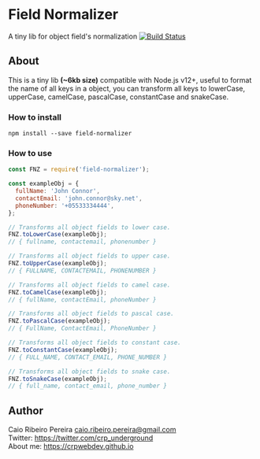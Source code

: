 # Field Normalizer

A tiny lib for object field's normalization [![Build Status](https://travis-ci.org/caio-ribeiro-pereira/field-normalizer.svg?branch=master)](https://travis-ci.org/caio-ribeiro-pereira/field-normalizer)

## About

This is a tiny lib **(~6kb size)** compatible with Node.js v12+, useful to format the name of all keys in a object, you can transform all keys to lowerCase, upperCase, camelCase, pascalCase, constantCase and snakeCase.


### How to install

```
npm install --save field-normalizer
```

### How to use

``` javascript
const FNZ = require('field-normalizer');

const exampleObj = {
  fullName: 'John Connor',
  contactEmail: 'john.connor@sky.net',
  phoneNumber: '+05533334444',
};

// Transforms all object fields to lower case.
FNZ.toLowerCase(exampleObj);
// { fullname, contactemail, phonenumber }

// Transforms all object fields to upper case.
FNZ.toUpperCase(exampleObj);
// { FULLNAME, CONTACTEMAIL, PHONENUMBER }

// Transforms all object fields to camel case.
FNZ.toCamelCase(exampleObj);
// { fullName, contactEmail, phoneNumber }

// Transforms all object fields to pascal case.
FNZ.toPascalCase(exampleObj);
// { FullName, ContactEmail, PhoneNumber }

// Transforms all object fields to constant case.
FNZ.toConstantCase(exampleObj);
// { FULL_NAME, CONTACT_EMAIL, PHONE_NUMBER }

// Transforms all object fields to snake case.
FNZ.toSnakeCase(exampleObj);
// { full_name, contact_email, phone_number }
```

## Author

Caio Ribeiro Pereira <caio.ribeiro.pereira@gmail.com>  
Twitter: <https://twitter.com/crp_underground>  
About me: <https://crpwebdev.github.io>
